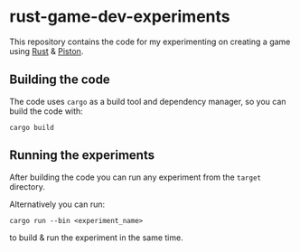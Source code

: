 # rust-game-dev-experiments

This repository contains the code for my experimenting on creating a game using [Rust](https://www.rust-lang.org/) & [Piston](https://www.piston.rs/).

## Building the code

The code uses `cargo` as a build tool and dependency manager, so you can build the code with:

```shell script
cargo build
```

## Running the experiments

After building the code you can run any experiment from the `target` directory.

Alternatively you can run:

```shell script
cargo run --bin <experiment_name>
```

to build & run the experiment in the same time.
